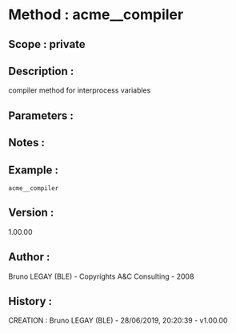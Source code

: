 ﻿# **Method :** acme__compiler## **Scope :** private## **Description :** compiler method for interprocess variables## **Parameters :** ## **Notes :** ## **Example :** ```acme__compiler```## **Version :** 1.00.00## **Author :** Bruno LEGAY (BLE) - Copyrights A&C Consulting - 2008## **History :**  CREATION : Bruno LEGAY (BLE) - 28/06/2019, 20:20:39 - v1.00.00